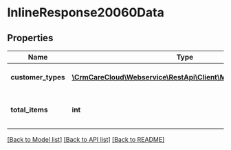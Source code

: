 # InlineResponse20060Data

## Properties
Name | Type | Description | Notes
------------ | ------------- | ------------- | -------------
**customer_types** | [**\CrmCareCloud\Webservice\RestApi\Client\Model\CustomerType[]**](CustomerType.md) | List of the customer types | [optional] 
**total_items** | **int** | Count of all found customer types | [optional] 

[[Back to Model list]](../../README.md#documentation-for-models) [[Back to API list]](../../README.md#documentation-for-api-endpoints) [[Back to README]](../../README.md)

